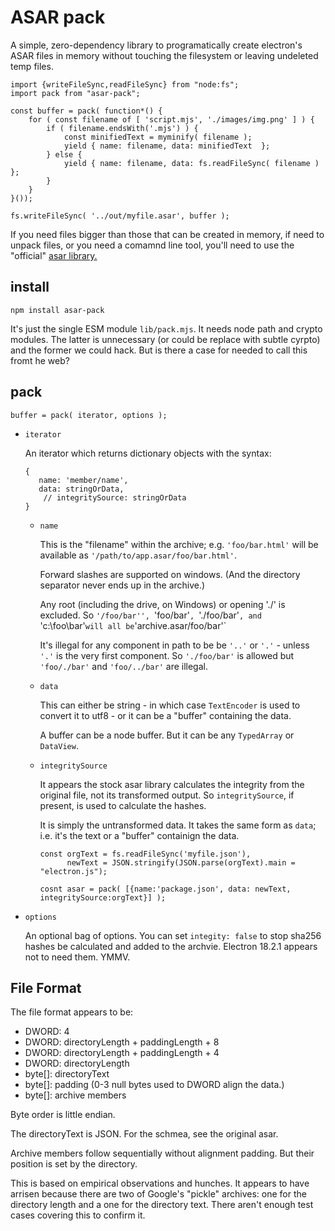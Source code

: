 ASAR pack
=========

A simple, zero-dependency library to programatically create electron's ASAR files
in memory without touching the filesystem or leaving undeleted temp files.

```
import {writeFileSync,readFileSync} from "node:fs";
import pack from "asar-pack";

const buffer = pack( function*() {
    for ( const filename of [ 'script.mjs', './images/img.png' ] ) {
        if ( filename.endsWith('.mjs') ) {
            const minifiedText = myminify( filename );             
            yield { name: filename, data: minifiedText  };
        } else {
            yield { name: filename, data: fs.readFileSync( filename ) };
        }           
    }
}());

fs.writeFileSync( '../out/myfile.asar', buffer );
```

If you need files bigger than those that can be created in memory,
if need to unpack files, or you need a comamnd line tool, you'll need to use
the "official" [asar library.](https://github.com/electron/asar)


install
-----

```
npm install asar-pack
```

It's just the single ESM module `lib/pack.mjs`. It needs node path and crypto modules.
The latter is unnecessary (or could be replace with subtle cyrpto) and the former
we could hack. But is there a case for needed to call this fromt he web?
 

pack
----

```
buffer = pack( iterator, options );
```

- `iterator` 
  
  An iterator which returns dictionary objects with the syntax:

  ```
  {
     name: 'member/name',
     data: stringOrData,
      // integritySource: stringOrData   
  }
  ```
    
  - `name`

     This is the "filename" within the archive; e.g. `'foo/bar.html'` will be
     available as `'/path/to/app.asar/foo/bar.html'`.

     Forward slashes are supported on windows. (And the directory separator never ends 
     up in the archive.)
     
     Any root (including the drive, on Windows) or opening './' is excluded. 
     So `'/foo/bar'', `'foo/bar'`, `'./foo/bar'`, and `'c:\\foo\\bar'` will all be `'archive.asar/foo/bar'`

     It's illegal for any component in path to be be `'..'` or `'.'` - unless `'.'` is the 
     very first component. So `'./foo/bar'` is allowed but `'foo/./bar'` and 
     `'foo/../bar'` are illegal. 


  - `data`

     This can either be string - in which case `TextEncoder` is used to convert it
     to utf8 - or it can be a "buffer" containing the data.

     A buffer can be a node buffer. But it can be any `TypedArray` or `DataView`.

  - `integritySource`

     It appears the stock asar library calculates the integrity from the 
     original file, not its transformed output. So `integritySource`, if present,
     is used to calculate the hashes. 
 
     It is simply the untransformed data. It takes the same form as `data`; i.e.
     it's the text or a "buffer" containign the data.

     ```
     const orgText = fs.readFileSync('myfile.json'),
           newText = JSON.stringify(JSON.parse(orgText).main = "electron.js");

     cosnt asar = pack( [{name:'package.json', data: newText, integritySource:orgText}] );
     ```
     
    
- `options`
  
   An optional bag of options. You can set `integity: false` to stop sha256 hashes
   be calculated and added to the archvie.  Electron 18.2.1 appears not to need them. YMMV. 
   

File Format
----------

The file format appears to be:
   
- DWORD: 4
- DWORD: directoryLength + paddingLength + 8
- DWORD: directoryLength + paddingLength + 4
- DWORD: directoryLength
- byte[]: directoryText
- byte[]: padding (0-3 null bytes used to DWORD align the data.)
- byte[]: archive members

Byte order is little endian.

The directoryText is JSON. For the schmea, see the original asar.

Archive members follow sequentially without alignment padding. But their position
is set by the directory.

This is based on empirical observations and hunches. 
It appears to have arrisen because there are two of Google's "pickle" archives:
one for the directory length and a one for the directory text.
There aren't enough test cases covering this to confirm it.




      
     
  


 

 

 



 
 

 

